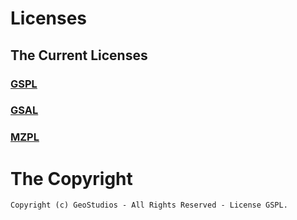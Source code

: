 <!-- Copyright (c) GeoStudios - All Rights Reserved - License GSPL. -->
# Licenses

## The Current Licenses

### [GSPL](./GSPL.txt)
### [GSAL](./GSAL.txt)
### [MZPL](./MZPL.txt)

# The Copyright
`Copyright (c) GeoStudios - All Rights Reserved - License GSPL.`